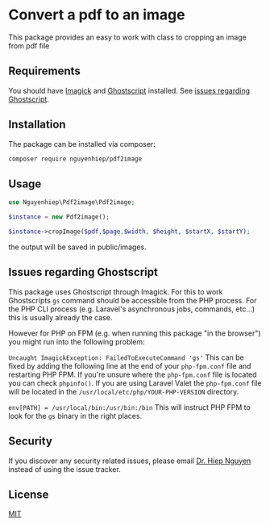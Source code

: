 # Convert a pdf to an image

This package provides an easy to work with class to cropping an image from pdf file

## Requirements
You should have [Imagick](http://php.net/manual/en/imagick.setresolution.php) and [Ghostscript](http://www.ghostscript.com/) installed. See [issues regarding Ghostscript](https://github.com/nguyenhiepvan/pdf2image#issues-regarding-ghostscript).
## Installation

The package can be installed via composer:

```bash
composer require nguyenhiep/pdf2image
```

## Usage

```php
use Nguyenhiep\Pdf2image\Pdf2image;

$instance = new Pdf2image();

$instance->cropImage($pdf,$page,$width, $height, $startX, $startY);
```
the output will be saved in public/images.

## Issues regarding Ghostscript
This package uses Ghostscript through Imagick. For this to work Ghostscripts ```gs``` command should be accessible from the PHP process. For the PHP CLI process (e.g. Laravel's asynchronous jobs, commands, etc...) this is usually already the case.

However for PHP on FPM (e.g. when running this package "in the browser") you might run into the following problem:

```Uncaught ImagickException: FailedToExecuteCommand 'gs'```
This can be fixed by adding the following line at the end of your ```php-fpm.conf``` file and restarting PHP FPM. If you're unsure where the ```php-fpm.conf``` file is located you can check ```phpinfo()```. If you are using Laravel Valet the ```php-fpm.conf``` file will be located in the ```/usr/local/etc/php/YOUR-PHP-VERSION``` directory.

```env[PATH] = /usr/local/bin:/usr/bin:/bin```
This will instruct PHP FPM to look for the ```gs``` binary in the right places.
## Security
If you discover any security related issues, please email [Dr. Hiep Nguyen](mailto:nguyenhiepvan.bka@gmail.com?subject=[GitHub]%20Problem%20with%20p) instead of using the issue tracker.
## License
[MIT](https://choosealicense.com/licenses/mit/)
